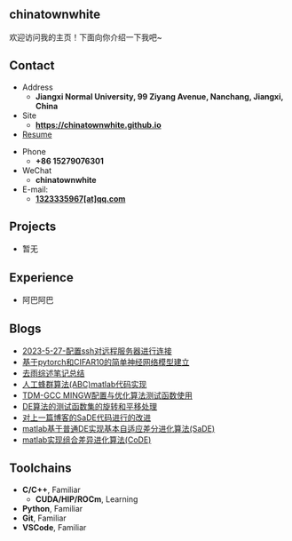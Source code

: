 ## chinatownwhite

欢迎访问我的主页！下面向你介绍一下我吧\~

<!-- .slide -->

## Contact

- Address
  - **Jiangxi Normal University, 99 Ziyang Avenue, Nanchang, Jiangxi, China**
- Site
  - **<https://chinatownwhite.github.io>**
- [Resume](https://resume.wu-kan.cn/index.pdf)

<!-- .slide vertical=true -->

- Phone
  - **+86 15279076301**
- WeChat
  - **chinatownwhite**
- E-mail:
  - **[1323335967[at]qq.com](mailto:1323335967@qq.com)**

<!-- .slide -->

## Projects

<!-- .slide vertical=true -->
 - 暂无
<!-- .slide -->

## Experience

 - 阿巴阿巴

<!-- .slide -->

## Blogs
- [2023-5-27-配置ssh对远程服务器进行连接](https://chinatownlittlewhite.github.io/2023/05/27/%E9%85%8D%E7%BD%AEssh%E5%AF%B9%E8%BF%9C%E7%A8%8B%E6%9C%8D%E5%8A%A1%E5%99%A8%E8%BF%9B%E8%A1%8C%E8%BF%9E%E6%8E%A5/)
- [基于pytorch和CIFAR10的简单神经网络模型建立](https://blog.csdn.net/m0_73388815/article/details/130310268?spm=1001.2014.3001.5501/)
- [去雨综述笔记总结](https://blog.csdn.net/m0_73388815/article/details/130309176?spm=1001.2014.3001.5501/)
- [人工蜂群算法(ABC)matlab代码实现](https://blog.csdn.net/m0_73388815/article/details/130086384?spm=1001.2014.3001.5501/)
- [TDM-GCC MINGW配置与优化算法测试函数使用](https://blog.csdn.net/m0_73388815/article/details/129865651?spm=1001.2014.3001.5501/)
- [DE算法的测试函数集的旋转和平移处理](https://blog.csdn.net/m0_73388815/article/details/129817066?spm=1001.2014.3001.5501/)
- [对上一篇博客的SaDE代码进行的改进](https://blog.csdn.net/m0_73388815/article/details/129816024?spm=1001.2014.3001.5501/)
- [matlab基于普通DE实现基本自适应差分进化算法(SaDE)](https://blog.csdn.net/m0_73388815/article/details/129652222?spm=1001.2014.3001.5501/)
- [matlab实现组合差异进化算法(CoDE)](https://blog.csdn.net/m0_73388815/article/details/129477783?spm=1001.2014.3001.5501/)

<!-- .slide vertical=true -->

## Toolchains

<!-- .slide vertical=true -->

- **C/C++**, Familiar
  - **CUDA/HIP/ROCm**, Learning
- **Python**, Familiar
- **Git**, Familiar
- **VSCode**, Familiar
